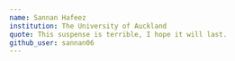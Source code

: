 ```yaml
---
name: Sannan Hafeez
institution: The University of Auckland
quote: This suspense is terrible, I hope it will last.
github_user: sannan06
---
```

